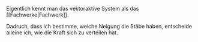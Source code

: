 Eigentlich kennt man das vektoraktive System als das [[Fachwerke|Fachwerk]].

Dadruch, dass ich bestimme, welche Neigung die Stäbe haben, entscheide alleine ich, wie die Kraft sich zu verteilen hat.

